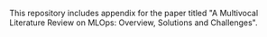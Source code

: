 This repository includes appendix for the paper titled "A Multivocal Literature Review on MLOps: Overview, Solutions and Challenges". 

